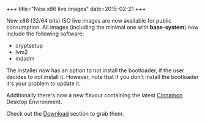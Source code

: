 +++
title="New x86 live images"
date=2015-02-21
+++

New x86 (32/64 bits) ISO live images are now available for public consumption.
All images (including the minimal one with **base-system**) now include the following
software:

- cryptsetup
- lvm2
- mdadm

The installer now has an option to not install the bootloader, if the user decides
to not install it. However, note that if you don't install the bootloader it's your
problem to update it.

Additionally there's now a new flavour containing the latest [Cinnamon](http://cinnamon.linuxmint.com/)
Desktop Environment.

Check out the [Download](http://www.voidlinux.eu/download/) section to grab them.
